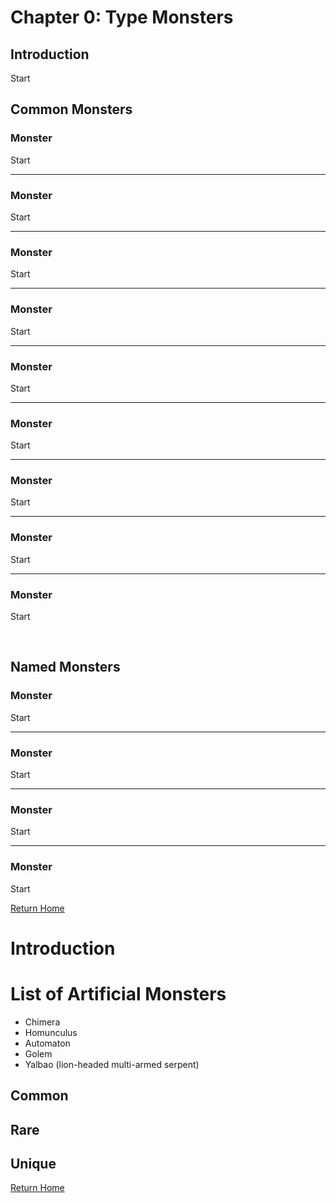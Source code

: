 # __Chapter 0: Type Monsters__

## __Introduction__

Start

## __Common Monsters__

### Monster
Start

---

### Monster
Start

---

### Monster
Start

---

### Monster
Start

---

### Monster
Start

---

### Monster
Start

---

### Monster
Start

---

### Monster
Start

---

### Monster
Start


<br/>


## __Named Monsters__


### Monster
Start

---

### Monster
Start

---

### Monster
Start

---

### Monster
Start


[Return Home](cnf-home.md)

# Introduction

# List of Artificial Monsters
- Chimera
- Homunculus
- Automaton
- Golem
- Yalbao (lion-headed multi-armed serpent)

## Common

## Rare

## Unique

[Return Home](cnf-home.md)